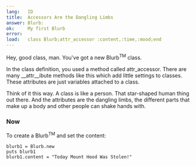 ```yaml
---
lang:   ID
title:  Accessors Are the Dangling Limbs
answer: Blurb:
ok:     My first Blurb
error:  
load:   class Blurb;attr_accessor :content,:time,:mood;end
---
```


Hey, good class, man. You've got a new Blurb<sup>TM</sup> class.

In the class definition, you used a method called attr\_accessor.
There are many __attr__ibute methods like this which add little settings to classes.
These attributes are just variables attached to a class.

Think of it this way. A class is like a person. That star-shaped human thing out there.
And the attributes are the dangling limbs, the different parts that make up a body and
other people can shake hands with.

### Now
To create a Blurb<sup>TM</sup> and set the content:

    blurb1 = Blurb.new
    puts blurb1
    blurb1.content = "Today Mount Hood Was Stolen!"

